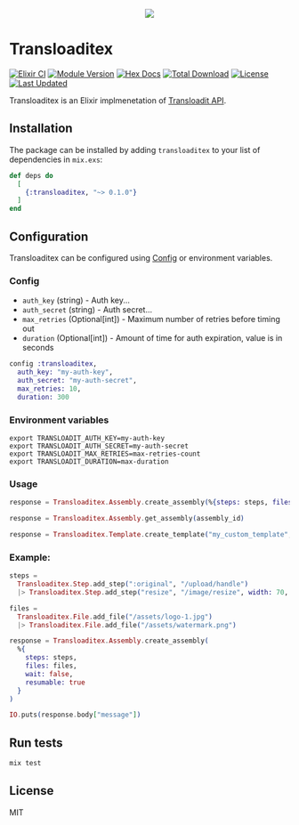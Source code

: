 <p align="center">
  <img src="../transloadit-logo.png" />
</p>

# Transloaditex

[![Elixir CI](https://github.com/SoundstripeEngineering/transloaditex/actions/workflows/ci.yml/badge.svg)](https://github.com/SoundstripeEngineering/transloaditex)
[![Module Version](https://img.shields.io/hexpm/v/transloaditex.svg)](https://hex.pm/packages/transloaditex)
[![Hex Docs](https://img.shields.io/badge/hex-docs-lightgreen.svg)](https://hexdocs.pm/transloaditex/)
[![Total Download](https://img.shields.io/hexpm/dt/transloaditex.svg)](https://hex.pm/packages/transloaditex)
[![License](https://img.shields.io/hexpm/l/transloaditex.svg)](https://github.com/WTTJ/transloaditex/blob/master/LICENSE.md)
[![Last Updated](https://img.shields.io/github/last-commit/SoundstripeEngineering/transloaditex.svg)](https://github.com/SoundstripeEngineering/transloaditex/commits/master)

Transloaditex is an Elixir implmenetation of [Transloadit
API](https://transloadit.com/docs/api/).

## Installation

The package can be installed by adding `transloaditex` to your list of dependencies in `mix.exs`:

```elixir
def deps do
  [
    {:transloaditex, "~> 0.1.0"}
  ]
end
```

## Configuration

Transloaditex can be configured using [Config](https://hexdocs.pm/elixir/1.15/Config.html) or environment variables.

### Config

  * `auth_key` (string) - Auth key...
  * `auth_secret` (string) - Auth secret...
  * `max_retries` (Optional[int]) - Maximum number of retries before timing out
  * `duration` (Optional[int]) - Amount of time for auth expiration, value is in seconds

```elixir
config :transloaditex,
  auth_key: "my-auth-key",
  auth_secret: "my-auth-secret",
  max_retries: 10,
  duration: 300

```

### Environment variables

```
export TRANSLOADIT_AUTH_KEY=my-auth-key
export TRANSLOADIT_AUTH_SECRET=my-auth-secret
export TRANSLOADIT_MAX_RETRIES=max-retries-count
export TRANSLOADIT_DURATION=max-duration
```

### Usage

```elixir
response = Transloaditex.Assembly.create_assembly(%{steps: steps, files: files})

response = Transloaditex.Assembly.get_assembly(assembly_id)

response = Transloaditex.Template.create_template("my_custom_template", steps)
```

### Example:

```elixir
steps =
  Transloaditex.Step.add_step(":original", "/upload/handle")
  |> Transloaditex.Step.add_step("resize", "/image/resize", width: 70, height: 70)

files =
  Transloaditex.File.add_file("/assets/logo-1.jpg")
  |> Transloaditex.File.add_file("/assets/watermark.png")

response = Transloaditex.Assembly.create_assembly(
  %{
    steps: steps,
    files: files,
    wait: false,
    resumable: true
  }
)

IO.puts(response.body["message"])
```

## Run tests

```sh
mix test
```

## License
MIT
